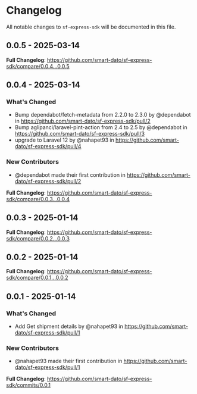 # Changelog

All notable changes to `sf-express-sdk` will be documented in this file.

## 0.0.5 - 2025-03-14

**Full Changelog**: https://github.com/smart-dato/sf-express-sdk/compare/0.0.4...0.0.5

## 0.0.4 - 2025-03-14

### What's Changed

* Bump dependabot/fetch-metadata from 2.2.0 to 2.3.0 by @dependabot in https://github.com/smart-dato/sf-express-sdk/pull/2
* Bump aglipanci/laravel-pint-action from 2.4 to 2.5 by @dependabot in https://github.com/smart-dato/sf-express-sdk/pull/3
* upgrade to Laravel 12 by @nahapet93 in https://github.com/smart-dato/sf-express-sdk/pull/4

### New Contributors

* @dependabot made their first contribution in https://github.com/smart-dato/sf-express-sdk/pull/2

**Full Changelog**: https://github.com/smart-dato/sf-express-sdk/compare/0.0.3...0.0.4

## 0.0.3 - 2025-01-14

**Full Changelog**: https://github.com/smart-dato/sf-express-sdk/compare/0.0.2...0.0.3

## 0.0.2 - 2025-01-14

**Full Changelog**: https://github.com/smart-dato/sf-express-sdk/compare/0.0.1...0.0.2

## 0.0.1 - 2025-01-14

### What's Changed

* Add Get shipment details by @nahapet93 in https://github.com/smart-dato/sf-express-sdk/pull/1

### New Contributors

* @nahapet93 made their first contribution in https://github.com/smart-dato/sf-express-sdk/pull/1

**Full Changelog**: https://github.com/smart-dato/sf-express-sdk/commits/0.0.1
